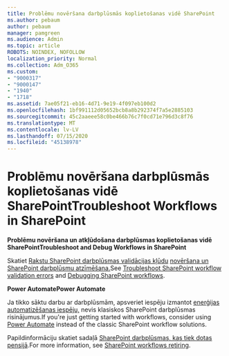 ```yaml
---
title: Problēmu novēršana darbplūsmās koplietošanas vidē SharePoint
ms.author: pebaum
author: pebaum
manager: pamgreen
ms.audience: Admin
ms.topic: article
ROBOTS: NOINDEX, NOFOLLOW
localization_priority: Normal
ms.collection: Adm_O365
ms.custom:
- "9000317"
- "9000147"
- "1940"
- "1718"
ms.assetid: 7ae05f21-eb16-4d71-9e19-4f097eb100d2
ms.openlocfilehash: 1bf991112d05652bcb8a8b292374f7a5e2885103
ms.sourcegitcommit: 45c2aaeee58c0be466b76c7f0cd71e796d3c8f76
ms.translationtype: MT
ms.contentlocale: lv-LV
ms.lasthandoff: 07/15/2020
ms.locfileid: "45138978"
---
```

# <a name="troubleshoot-workflows-in-sharepoint"></a><span data-ttu-id="b4896-102">Problēmu novēršana darbplūsmās koplietošanas vidē SharePoint</span><span class="sxs-lookup"><span data-stu-id="b4896-102">Troubleshoot Workflows in SharePoint</span></span>

<span data-ttu-id="b4896-103">**Problēmu novēršana un atkļūdošana darbplūsmas koplietošanas vidē SharePoint**</span><span class="sxs-lookup"><span data-stu-id="b4896-103">**Troubleshoot and Debug Workflows in SharePoint**</span></span>

<span data-ttu-id="b4896-104">Skatiet [Rakstu SharePoint darbplūsmas validācijas kļūdu](https://docs.microsoft.com/sharepoint/dev/general-development/troubleshooting-sharepoint-server-workflow-validation-errors-in-visio) [novēršana un SharePoint darbplūsmu atzīmēšana.](https://docs.microsoft.com/sharepoint/dev/general-development/debugging-sharepoint-server-workflows)</span><span class="sxs-lookup"><span data-stu-id="b4896-104">See [Troubleshoot SharePoint workflow validation errors](https://docs.microsoft.com/sharepoint/dev/general-development/troubleshooting-sharepoint-server-workflow-validation-errors-in-visio) and [Debugging SharePoint workflows](https://docs.microsoft.com/sharepoint/dev/general-development/debugging-sharepoint-server-workflows).</span></span>

<span data-ttu-id="b4896-105">**Power Automate**</span><span class="sxs-lookup"><span data-stu-id="b4896-105">**Power Automate**</span></span>

<span data-ttu-id="b4896-106">Ja tikko sāktu darbu ar darbplūsmām, apsveriet iespēju izmantot [enerģijas automatizēšanas iespēju,](https://docs.microsoft.com/power-automate/modern-approvals) nevis klasiskos SharePoint darbplūsmas risinājumus.</span><span class="sxs-lookup"><span data-stu-id="b4896-106">If you're just getting started with workflows, consider using [Power Automate](https://docs.microsoft.com/power-automate/modern-approvals) instead of the classic SharePoint workflow solutions.</span></span>

<span data-ttu-id="b4896-107">Papildinformāciju skatiet sadaļā [SharePoint darbplūsmas, kas tiek dotas pensijā](https://docs.microsoft.com/alchemyinsights/sharepoint-workflows-retiring).</span><span class="sxs-lookup"><span data-stu-id="b4896-107">For more information, see [SharePoint workflows retiring](https://docs.microsoft.com/alchemyinsights/sharepoint-workflows-retiring).</span></span>
